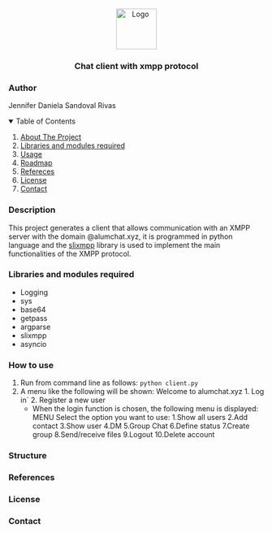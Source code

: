 <br />
<p align="center">
  <a href="https://github.com/othneildrew/Best-README-Template">
    <img src="images/logo.png" alt="Logo" width="80" height="80">
  </a>
  <h3 align="center">Chat client with xmpp protocol</h3>
</p>

### Author

Jennifer Daniela Sandoval Rivas

<!-- TABLE OF CONTENTS -->
<details open="open">
  <summary>Table of Contents</summary>
  <ol>
    <li>
      <a href="#Description">About The Project</a>
    </li>
    <li>
      <a href="#Libraries-and-modules-required">Libraries and modules required</a>
    </li>
    <li><a href="#How-to-use">Usage</a></li>
    <li><a href="#Structure">Roadmap</a></li>
    <li><a href="#References">Refereces</a></li>
    <li><a href="#License">License</a></li>
    <li><a href="#Contact">Contact</a></li>
  </ol>
</details>


### Description

This project generates a client that allows communication with an XMPP server with the domain @alumchat.xyz, it is programmed in python language and the [slixmpp](https://slixmpp.readthedocs.io/en/latest/) library is used to implement the main functionalities of the XMPP protocol.

### Libraries and modules required

- Logging
- sys
- base64
- getpass 
- argparse
- slixmpp
- asyncio

### How to use

1. Run from command line as follows:
                            `python client.py`
2. A menu like the following will be shown:
                            Welcome to alumchat.xyz
                            1. Log in`
                            2. Register a new user
    - When the login function is chosen, the following menu is displayed:
        MENU
        Select the option you want to use:
        1.Show all users
        2.Add contact
        3.Show user
        4.DM
        5.Group Chat
        6.Define status
        7.Create group
        8.Send/receive files
        9.Logout
        10.Delete account

### Structure

### References
                    
### License

### Contact